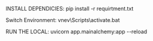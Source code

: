  INSTALL DEPENDICIES:  pip install -r requirtment.txt
 
 
 Switch Environment: vnev\Scripts\activate.bat
 
 
 RUN THE LOCAL:   uvicorn app.mainalchemy:app --reload
